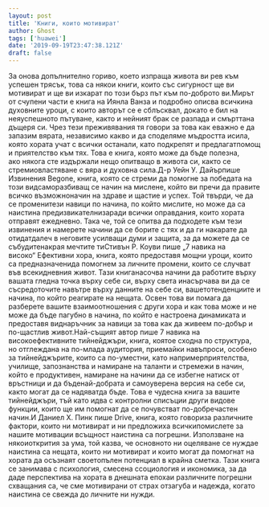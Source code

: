 ```yaml
---
layout: post
title: 'Книги, които мотивират'
author: Ghost
tags: ['huawei']
date: '2019-09-19T23:47:38.121Z'
draft: false
---
```


За онова допълнително гориво, което изпраща живота ви рев към успешен трясък, това са някои книги, които със сигурност ще ви мотивират и ще ви изкарат по този бърз път към по-доброто ви.Мирът от счупени части е книга на Иянла Ванза и подробно описва всичкина духовните уроци, с които авторът се е сблъсквал, докато е бил на неяуспешното пътуване, както и нейният брак се разпада и смърттана дъщеря си. Чрез тези преживявания тя говори за това как еважно е да запазим вярата, независимо какво и да споделяме мъдростта исила, която хората учат с всички останали, като подкрепят и предлагатпомощ и приятелство към тях. Това е книга, която може да бъде полезна, ако някога сте издържали нещо опитващо в живота си, както се стремиовластяване с вяра и духовна сила.Д-р Уейн У. Дайърпише Извинения Begone, книга, която се стреми да помогне за победата на този видсаморазбиващ се начин на мислене, който ви пречи да правите всичко възможноначин на здраве и щастие и успех. Той твърди, че да се променитези навици по начина, по който мислите, но може да са наистина предизвикателнизаради всички оправдания, които хората отправят ежедневно. Така че, той се опитва да подходете към тези извинения и намерете начини да се борите с тях и да ги накарате да отидатдалеч в неговите усилващи думи и защита, за да можете да се събудитенакрая мечтите тиСтивън Р. Коуви пише „7 навика на високо“ Ефективни хора, книга, която предоставя мощни уроци, които са предназначенида помогнем за личните промени, които се случват във всекидневния живот. Тази книганасочва начини да работите върху вашата гледна точка върху себе си, върху света инасърчава ви да се съсредоточите навътре върху данните на себе си, вашетотенденциите и начина, по който реагирате на нещата. Освен това ви помага да разберете вашите взаимоотношения с други хора и как това може и не може да бъде пагубно в начина, по който е настроена динамиката и предоставя виднаръчник за навици за това как да живеем по-добър и по-щастлив живот.Най-същият автор пише 7 навика на високоефективните тийнейджъри, книга, коятое сходна по структура, но отглеждана на по-млада аудитория, приемайки навъпроси, особено за тийнейджърите, които са по-уместни, като напримерприятелства, училище, запознанства и намиране на таланти и стремежи в начин, който е продуктивен, намиране на начини да се избегне натиск от връстници и да бъденай-добрата и самоуверена версия на себе си, както могат да се надяватда бъде. Това е чудесна книга за вашите тийнейджъри, тъй като идва с контролни списъции други видове функции, които ще им помогнат да се почувстват по-добречастен начин.И Даниел Х. Пинк пише Drive, книга, която говориза различните фактори, които ни мотивират и ни предложиха всичкипомислете за нашите мотивации всъщност наистина са погрешни. Използване на някоиоткрития за ума, той казва, че основното ни оцеляване се нуждае наистина са нещата, които ни мотивират и които могат да помогнат на хората да осъзнаят своетопълен потенциал в крайна сметка. Тази книга се занимава с психология, смесена ссоциология и икономика, за да даде перспектива на хората в днешната епохаи различните погрешни схващания са, че сме мотивирани от страх отзагуба и надежда, когато наистина се свежда до личните ни нужди.
